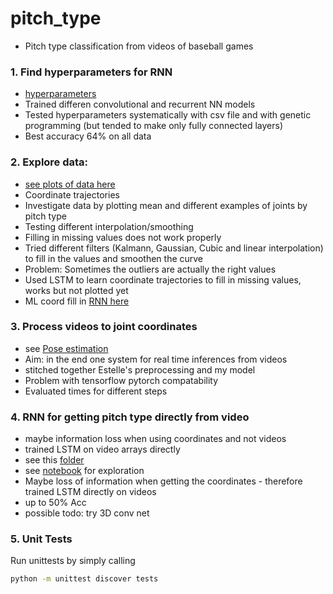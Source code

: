 # pitch_type

* Pitch type classification from videos of baseball games

### 1. Find hyperparameters for RNN
* [hyperparameters](hyperparameter_finding)
* Trained differen convolutional and recurrent NN models
* Tested hyperparameters systematically with csv file and with genetic programming (but tended to make only fully connected layers)
* Best accuracy 64% on all data

### 2. Explore data:
* [see plots of data here](notebooks/Evaluation.ipynb)
* Coordinate trajectories
* Investigate data by plotting mean and different examples of joints by pitch type
* Testing different interpolation/smoothing
* Filling in missing values does not work properly
* Tried different filters (Kalmann, Gaussian, Cubic and linear interpolation) to fill in the values and smoothen the curve
* Problem: Sometimes the outliers are actually the right values
* Used LSTM to learn coordinate trajectories to fill in missing values, works but not plotted yet
* ML coord fill in [RNN here](data_preprocessing/coord_fill_in.py)

### 3. Process videos to joint coordinates
* see [Pose estimation](Pose_Estimation)
* Aim: in the end one system for real time inferences from videos
* stitched together Estelle's preprocessing and my model
* Problem with tensorflow pytorch compatability
* Evaluated times for different steps

### 4. RNN for getting pitch type directly from video
* maybe information loss when using coordinates and not videos
* trained LSTM on video arrays directly
* see this [folder](video_to_pitchtype_directly)
* see [notebook](notebooks/On_videos.ipynb) for exploration
* Maybe loss of information when getting the coordinates - therefore trained LSTM directly on videos
* up to 50% Acc
* possible todo: try 3D conv net

### 5. Unit Tests

Run unittests by simply calling

```bash
python -m unittest discover tests
```
